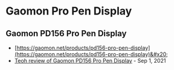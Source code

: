 # Gaomon Pro Pen Display

## Gaomon PD156 Pro Pen Display

* [https://gaomon.net/products/pd156-pro-pen-display](https://gaomon.net/products/pd156-pro-pen-display)&#x20;
* [Teoh review of Gaomon PD156 Pro Pen Display](https://www.youtube.com/watch?v=YoVAawqFPnQ) - Sep 1, 2021

##

